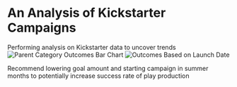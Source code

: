 # An Analysis of Kickstarter Campaigns
Performing analysis on Kickstarter data to uncover trends
![Parent Category Outcomes Bar Chart](https://user-images.githubusercontent.com/89353378/132962055-7b9d1f1d-1944-4881-bf4a-7630c60e47a5.png)
![Outcomes Based on Launch Date](https://user-images.githubusercontent.com/89353378/132962059-d7111e61-1580-44b3-abd5-b73937019fb4.png)

Recommend lowering goal amount and starting campaign in summer months to potentially increase success rate of play production
